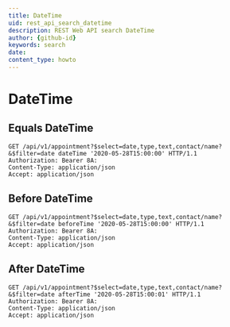 ```yaml
---
title: DateTime
uid: rest_api_search_datetime
description: REST Web API search DateTime
author: {github-id}
keywords: search
date:
content_type: howto
---
```


# DateTime

## Equals DateTime

```http
GET /api/v1/appointment?$select=date,type,text,contact/name?&$filter=date dateTime '2020-05-28T15:00:00' HTTP/1.1
Authorization: Bearer 8A:
Content-Type: application/json
Accept: application/json
```

## Before DateTime

```http
GET /api/v1/appointment?$select=date,type,text,contact/name?&$filter=date beforeTime '2020-05-28T15:00:00' HTTP/1.1
Authorization: Bearer 8A:
Content-Type: application/json
Accept: application/json
```

## After DateTime

```http
GET /api/v1/appointment?$select=date,type,text,contact/name?&$filter=date afterTime '2020-05-28T15:00:01' HTTP/1.1
Authorization: Bearer 8A:
Content-Type: application/json
Accept: application/json
```
